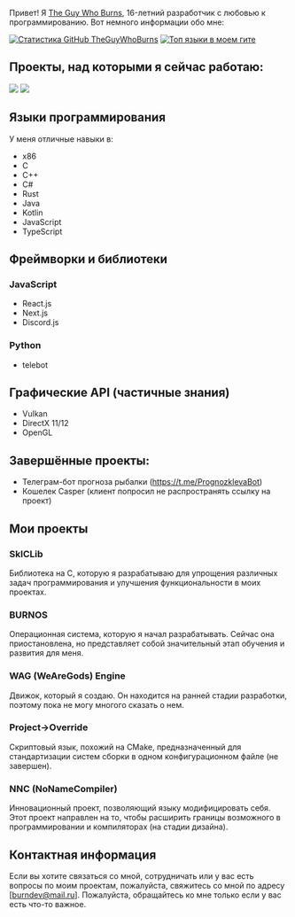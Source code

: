 Привет! Я [The Guy Who Burns](https://github.com/theguywhoburns), 16-летний разработчик с любовью к программированию. Вот немного информации обо мне:

[![Статистика GitHub TheGuyWhoBurns](https://github-readme-stats.vercel.app/api?username=theguywhoburns)]()
[![Топ языки в моем гите](https://github-readme-stats.vercel.app/api/top-langs/?username=theguywhoburns)]()

## Проекты, над которыми я сейчас работаю:
[![](https://github-readme-stats.vercel.app/api/pin/?username=theguywhoburns&repo=Project-Override)](https://github.com/theguywhoburns/Project-Override)
[![](https://github-readme-stats.vercel.app/api/pin/?username=theguywhoburns&repo=NNC)](https://github.com/theguywhoburns/NNC)
## Языки программирования
У меня отличные навыки в:
- x86
- C
- C++
- C#
- Rust
- Java
- Kotlin
- JavaScript
- TypeScript
## Фреймворки и библиотеки
### JavaScript
- React.js
- Next.js
- Discord.js
### Python
- telebot
## Графические API (частичные знания)
- Vulkan
- DirectX 11/12
- OpenGL
## Завершённые проекты:
- Телеграм-бот прогноза рыбалки (https://t.me/PrognozklevaBot)
- Кошелек Casper (клиент попросил не распространять ссылку на проект)
## Мои проекты
### SklCLib
Библиотека на C, которую я разрабатываю для упрощения различных задач программирования и улучшения функциональности в моих проектах.

### BURNOS
Операционная система, которую я начал разрабатывать. Сейчас она приостановлена, но представляет собой значительный этап обучения и развития для меня.

### WAG (WeAreGods) Engine
Движок, который я создаю. Он находится на ранней стадии разработки, поэтому пока не могу многого сказать о нем.

### Project->Override
Скриптовый язык, похожий на CMake, предназначенный для стандартизации систем сборки в одном конфигурационном файле (не завершен).

### NNC (NoNameCompiler)
Инновационный проект, позволяющий языку модифицировать себя. Этот проект направлен на то, чтобы расширить границы возможного в программировании и компиляторах (на стадии дизайна).

## Контактная информация
Если вы хотите связаться со мной, сотрудничать или у вас есть вопросы по моим проектам, пожалуйста, свяжитесь со мной по адресу [burndev@mail.ru]. Пожалуйста, обращайтесь ко мне только если у вас есть что-то важное.